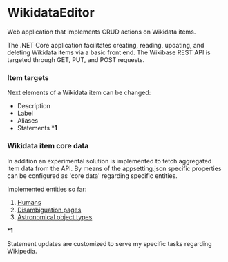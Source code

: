 # WikidataEditor
Web application that implements CRUD actions on Wikidata items.

The .NET Core application facilitates creating, reading, updating, and deleting Wikidata items via a basic front end. The Wikibase REST API is targeted through GET, PUT, and POST requests.

### Item targets
Next elements of a Wikidata item can be changed:
* Description
* Label
* Aliases
* Statements ***1**

### Wikidata item core data
In addition an experimental solution is implemented to fetch aggregated item data from the API. By means of the appsetting.json specific properties can be configured as 'core data' regarding specific entities.

Implemented entities so far:
1. [Humans](https://www.wikidata.org/wiki/Q5)
2. [Disambiguation pages](https://www.wikidata.org/wiki/Q4167410)
3. [Astronomical object types](https://www.wikidata.org/wiki/Q17444909)

***1**

Statement updates are customized to serve my specific tasks regarding Wikipedia.
